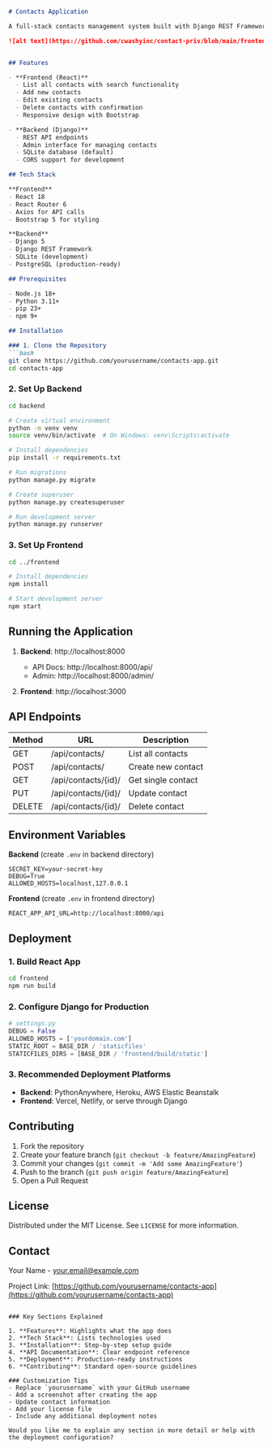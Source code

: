 
```markdown
# Contacts Application

A full-stack contacts management system built with Django REST Framework (backend) and React (frontend).

![alt text](https://github.com/cwashyinc/contact-priv/blob/main/frontend/screenshot.png)


## Features

- **Frontend (React)**
  - List all contacts with search functionality
  - Add new contacts
  - Edit existing contacts
  - Delete contacts with confirmation
  - Responsive design with Bootstrap

- **Backend (Django)**
  - REST API endpoints
  - Admin interface for managing contacts
  - SQLite database (default)
  - CORS support for development

## Tech Stack

**Frontend**
- React 18
- React Router 6
- Axios for API calls
- Bootstrap 5 for styling

**Backend**
- Django 5
- Django REST Framework
- SQLite (development)
- PostgreSQL (production-ready)

## Prerequisites

- Node.js 18+
- Python 3.11+
- pip 23+
- npm 9+

## Installation

### 1. Clone the Repository
```bash
git clone https://github.com/yourusername/contacts-app.git
cd contacts-app
```

### 2. Set Up Backend
```bash
cd backend

# Create virtual environment
python -m venv venv
source venv/bin/activate  # On Windows: venv\Scripts\activate

# Install dependencies
pip install -r requirements.txt

# Run migrations
python manage.py migrate

# Create superuser
python manage.py createsuperuser

# Run development server
python manage.py runserver
```

### 3. Set Up Frontend
```bash
cd ../frontend

# Install dependencies
npm install

# Start development server
npm start
```

## Running the Application

1. **Backend**: http://localhost:8000
   - API Docs: http://localhost:8000/api/
   - Admin: http://localhost:8000/admin/

2. **Frontend**: http://localhost:3000

## API Endpoints

| Method | URL                  | Description               |
|--------|----------------------|---------------------------|
| GET    | /api/contacts/       | List all contacts         |
| POST   | /api/contacts/       | Create new contact        |
| GET    | /api/contacts/{id}/  | Get single contact        |
| PUT    | /api/contacts/{id}/  | Update contact            |
| DELETE | /api/contacts/{id}/  | Delete contact            |

## Environment Variables

**Backend** (create `.env` in backend directory)
```env
SECRET_KEY=your-secret-key
DEBUG=True
ALLOWED_HOSTS=localhost,127.0.0.1
```

**Frontend** (create `.env` in frontend directory)
```env
REACT_APP_API_URL=http://localhost:8000/api
```

## Deployment

### 1. Build React App
```bash
cd frontend
npm run build
```

### 2. Configure Django for Production
```python
# settings.py
DEBUG = False
ALLOWED_HOSTS = ['yourdomain.com']
STATIC_ROOT = BASE_DIR / 'staticfiles'
STATICFILES_DIRS = [BASE_DIR / 'frontend/build/static']
```

### 3. Recommended Deployment Platforms
- **Backend**: PythonAnywhere, Heroku, AWS Elastic Beanstalk
- **Frontend**: Vercel, Netlify, or serve through Django

## Contributing

1. Fork the repository
2. Create your feature branch (`git checkout -b feature/AmazingFeature`)
3. Commit your changes (`git commit -m 'Add some AmazingFeature'`)
4. Push to the branch (`git push origin feature/AmazingFeature`)
5. Open a Pull Request

## License

Distributed under the MIT License. See `LICENSE` for more information.

## Contact

Your Name - your.email@example.com

Project Link: [https://github.com/yourusername/contacts-app](https://github.com/yourusername/contacts-app)
```

### Key Sections Explained

1. **Features**: Highlights what the app does
2. **Tech Stack**: Lists technologies used
3. **Installation**: Step-by-step setup guide
4. **API Documentation**: Clear endpoint reference
5. **Deployment**: Production-ready instructions
6. **Contributing**: Standard open-source guidelines

### Customization Tips
- Replace `yourusername` with your GitHub username
- Add a screenshot after creating the app
- Update contact information
- Add your license file
- Include any additional deployment notes

Would you like me to explain any section in more detail or help with the deployment configuration?